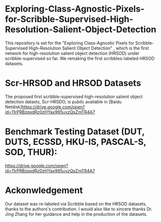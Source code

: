 # Exploring-Class-Agnostic-Pixels-for-Scribble-Supervised-High-Resolution-Salient-Object-Detection


  This repository is set for the "Exploring Class-Agnostic Pixels for Scribble-Supervised High-Resolution Salient Object Detection" , which is the first network for high-resolution salient object detection (HRSOD) under scribble-supervised so far. We remaking the first scribbles-labeled HRSOD datasets.
  
Scr-HRSOD and HRSOD Datasets
====

  The proposed first scribble-supervised high-resolution salient object detection datasts, Scr-HRSDO, is pubilc available in [Baidu Netdisk]https://drive.google.com/open?id=11rPRBzqxdRz0zHYax995uvzQsZmTR4A7
  
Benchmark Testing Dataset (DUT, DUTS, ECSSD, HKU-IS, PASCAL-S, SOD, THUR):
========
https://drive.google.com/open?id=11rPRBzqxdRz0zHYax995uvzQsZmTR4A7

Ackonwledgement
=======
Our dataset was re-labeled via Scribble based on the HRSOD datasets, thanks to the authors's contribution. I would also like to sincere thanks Dr. Jing Zhang for her guidance and help in the production of the datasets.
